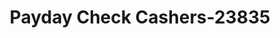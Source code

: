 ---
f_zip-code: 32233
f_state-code: FL
title: Payday Check Cashers-23835
f_phone: 904-246-5530
f_city-only: Atlantic Beach
f_address: 2156 Mayport Road Suite 2 Atlantic Beach
f_location-unique-id: '23835'
slug: payday-check-cashers-23835
updated-on: '2024-05-30T13:46:58.046Z'
created-on: '2024-05-30T13:36:59.803Z'
published-on: '2024-05-30T13:54:32.469Z'
f_city-state: cms/city/atlantic-beach-fl.md
f_company: cms/company/payday-check-cashers.md
f_state: cms/state/florida.md
layout: '[payday-loan].html'
tags: payday-loan
---